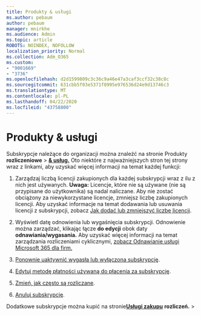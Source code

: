 ```yaml
---
title: Produkty & usługi
ms.author: pebaum
author: pebaum
manager: mnirkhe
ms.audience: Admin
ms.topic: article
ROBOTS: NOINDEX, NOFOLLOW
localization_priority: Normal
ms.collection: Adm_O365
ms.custom:
- "9001669"
- "3736"
ms.openlocfilehash: d2d1599809c3c36c9a46e47a3caf3ccf32c38c8c
ms.sourcegitcommit: 631cbb5f03e5371f0995e976536d24e9d13746c3
ms.translationtype: MT
ms.contentlocale: pl-PL
ms.lasthandoff: 04/22/2020
ms.locfileid: "43758800"
---
```

# <a name="products--services"></a>Produkty & usługi

Subskrypcje należące do organizacji można znaleźć na stronie Produkty **rozliczeniowe** > [**& usług.**](https://go.microsoft.com/fwlink/p/?linkid=842054) Oto niektóre z najważniejszych stron tej strony wraz z linkami, aby uzyskać więcej informacji na temat każdej funkcji:

1. Zarządzaj liczbą licencji zakupionych dla każdej subskrypcji wraz z ilu z nich jest używanych.  **Uwaga:** Licencje, które nie są używane (nie są przypisane do użytkownika) są nadal naliczane.  Aby nie zostać obciążony za niewykorzystane licencje, zmniejsz liczbę zakupionych licencji. Aby uzyskać informacje na temat dodawania lub usuwania licencji z subskrypcji, zobacz [Jak dodać lub zmniejszyć liczbę licencji](https://docs.microsoft.com/alchemyinsights/how-to-add-or-reduce-licenses).

2. Wyświetl datę odnowienia lub wygaśnięcia subskrypcji.  Odnowienie można zarządzać, klikając łącze **do edycji** obok daty **odnawiania/wygasania.**  Aby uzyskać więcej informacji na temat zarządzania rozliczeniami cyklicznymi, [zobacz Odnawianie usługi Microsoft 365 dla firm.](https://go.microsoft.com/fwlink/?linkid=2119216)

3. [Ponownie uaktywnić wygasłą lub wyłączona subskrypcję](https://go.microsoft.com/fwlink/?linkid=2117519).

4. [Edytuj metodę płatności używaną do płacenia za subskrypcję](https://go.microsoft.com/fwlink/?linkid=2117167).

5. [Zmień, jak często są rozliczane](https://go.microsoft.com/fwlink/?linkid=2119112).

6. [Anuluj subskrypcję](https://go.microsoft.com/fwlink/?linkid=2119113).

Dodatkowe subskrypcje można kupić na stronie[**Usługi zakupu**](https://go.microsoft.com/fwlink/p/?linkid=868433) **rozliczeń.** > 
